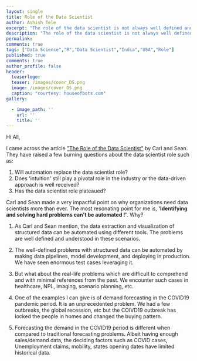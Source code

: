 ```yaml
---
layout: single
title: Role of the Data Scientist
author: Ashish Tele
excerpt: "The role of the data scientist is not always well defined and well structured. People have various views regarding this role."
description: "The role of the data scientist is not always well defined and well structured. People have various views regarding this role."
permalink:
comments: true
tags: ["Data Science","R","Data Scientist","India","USA","Role"]
published: true
comments: true
author_profile: false
header:
  teaserlogo:
  teaser: /images/cover_DS.png
  image: /images/cover_DS.png
  caption: "courtesy: houseofbots.com"
gallery:

  - image_path: ''
    url: ''
    title: ''
---
```

Hi All,

I came across the article ["The Role of the Data Scientist"](https://blog.rstudio.com/2020/05/27/role-of-the-data-scientist/) by Carl and Sean. They have raised a few burning questions about the data scientist role such as:

1. Will automation replace the data scientist role?
2. Does 'intuition' still play a pivotal role in the industry or the data-driven approach is well received?
3. Has the data scientist role plateaued?

Carl and Sean made a very impactful point on why organizations need data scientists more than ever. The most resonating point for me is, **'Identifying and solving hard problems can't be automated !'**. Why?

1. As Carl and Sean mention, the data extraction and visualization of structured data can be automated using different tools. The problems are well defined and understood in these scenarios. 

2. The well-defined problems with structured data can be automated by making data pipelines, model development, and deploying in production. We have seen enormous test cases leveraging it.

3. But what about the real-life problems which are difficult to comprehend and with minimal references from the past. We encounter such cases in healthcare, NPL, imaging, scenario planning, etc.

4. One of the examples I can give is of demand forecasting in the COVID19 pandemic period. It is an unprecedented problem. We had a few outbreaks, the global recession, etc but the COIVD19 outbreak has locked the people in homes and changed the buying pattern.

5. Forecasting the demand in the COVID19 period is different when compared to traditional forecasting problems. Albeit having enough sales/demand data, the deciding factors such as COVID cases, Unemployment claims, mobility, states opening dates have limited historical data.  

